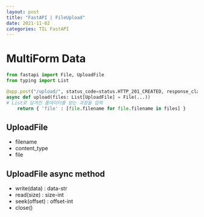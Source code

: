 ```yaml
---
layout: post
title: "FastAPI | FileUpload"
date: 2021-11-02
categories: TIL FastAPI
---
```


# MultiForm Data 

```python
from fastapi import File, UploadFile
from typing import List

@app.post("/upload/", status_code=status.HTTP_201_CREATED, response_class=ORJSONResponse, response_model=UploadFolderPathResponse)
async def upload(files: List[UploadFile] = File(...))
# List로 담겨진 폼데이터를 받는 과정을 입력
    return { 'file' : [file.filename for file.filename in files] }
```

## UploadFile
- filename
- content_type
- file

## UploadFile async method
- write(data) : data-str
- read(size) : size-int
- seek(offset) : offset-int
- close()
